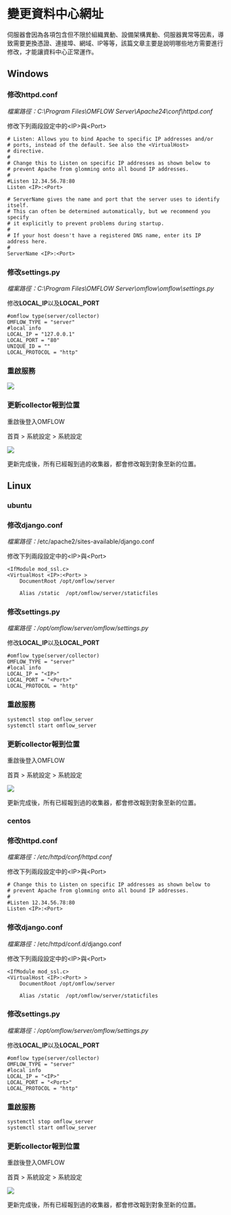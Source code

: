 # 變更資料中心網址

伺服器會因為各項包含但不限於組織異動、設備架構異動、伺服器異常等因素，導致需要更換憑證、連接埠、網域、IP等等，該篇文章主要是說明哪些地方需要進行修改，才能讓資料中心正常運作。

## Windows

### 修改httpd.conf

_檔案路徑：C:\Program Files\OMFLOW Server\Apache24\conf\httpd.conf_

修改下列兩段設定中的&lt;IP&gt;與&lt;Port&gt;

```text
# Listen: Allows you to bind Apache to specific IP addresses and/or
# ports, instead of the default. See also the <VirtualHost>
# directive.
#
# Change this to Listen on specific IP addresses as shown below to 
# prevent Apache from glomming onto all bound IP addresses.
#
#Listen 12.34.56.78:80
Listen <IP>:<Port>
```

```text
# ServerName gives the name and port that the server uses to identify itself.
# This can often be determined automatically, but we recommend you specify
# it explicitly to prevent problems during startup.
#
# If your host doesn't have a registered DNS name, enter its IP address here.
#
ServerName <IP>:<Port>
```



### 修改settings.py

_檔案路徑：C:\Program Files\OMFLOW Server\omflow\omflow\settings.py_

修改**LOCAL**_**\_**_**IP**以及**LOCAL\_PORT**

```text
#omflow type(server/collector)
OMFLOW_TYPE = "server"
#local info
LOCAL_IP = "127.0.0.1"
LOCAL_PORT = "80"
UNIQUE_ID = ""
LOCAL_PROTOCOL = "http"
```



### 重啟服務

![](../.gitbook/assets/zhong-qi-fu-wu-%20%281%29%20%281%29%20%281%29.png)

### 更新collector報到位置

重啟後登入OMFLOW

首頁 &gt; 系統設定 &gt; 系統設定

![](../.gitbook/assets/tong-bu-collector.png)

更新完成後，所有已經報到過的收集器，都會修改報到對象至新的位置。



## Linux

### ubuntu

### 修改django.conf

_檔案路徑：_/etc/apache2/sites-available/django.conf

修改下列兩段設定中的&lt;IP&gt;與&lt;Port&gt;

```text
<IfModule mod_ssl.c>
<VirtualHost <IP>:<Port> >
    DocumentRoot /opt/omflow/server

    Alias /static  /opt/omflow/server/staticfiles

```

### 修改settings.py

_檔案路徑：/opt/omflow/server/omflow/settings.py_

修改**LOCAL**_**\_**_**IP**以及**LOCAL\_PORT**

```text
#omflow type(server/collector)
OMFLOW_TYPE = "server"
#local info
LOCAL_IP = "<IP>"
LOCAL_PORT = "<Port>"
LOCAL_PROTOCOL = "http"

```

### 重啟服務

```text
systemctl stop omflow_server
systemctl start omflow_server
```

### 更新collector報到位置

重啟後登入OMFLOW

首頁 &gt; 系統設定 &gt; 系統設定

![](../.gitbook/assets/tong-bu-collector.png)

更新完成後，所有已經報到過的收集器，都會修改報到對象至新的位置。

### centos

### 修改httpd.conf

_檔案路徑：/etc/httpd/conf/httpd.conf_

修改下列兩段設定中的&lt;IP&gt;與&lt;Port&gt;

```text
# Change this to Listen on specific IP addresses as shown below to 
# prevent Apache from glomming onto all bound IP addresses.
#
#Listen 12.34.56.78:80
Listen <IP>:<Port>
```

### 修改django.conf

_檔案路徑：_/etc/httpd/conf.d/django.conf

修改下列兩段設定中的&lt;IP&gt;與&lt;Port&gt;

```text
<IfModule mod_ssl.c>
<VirtualHost <IP>:<Port> >
    DocumentRoot /opt/omflow/server

    Alias /static  /opt/omflow/server/staticfiles

```

### 修改settings.py

_檔案路徑：/opt/omflow/server/omflow/settings.py_

修改**LOCAL**_**\_**_**IP**以及**LOCAL\_PORT**

```text
#omflow type(server/collector)
OMFLOW_TYPE = "server"
#local info
LOCAL_IP = "<IP>"
LOCAL_PORT = "<Port>"
LOCAL_PROTOCOL = "http"

```

### 重啟服務

```text
systemctl stop omflow_server
systemctl start omflow_server
```

### 更新collector報到位置

重啟後登入OMFLOW

首頁 &gt; 系統設定 &gt; 系統設定

![](../.gitbook/assets/tong-bu-collector.png)

更新完成後，所有已經報到過的收集器，都會修改報到對象至新的位置。

